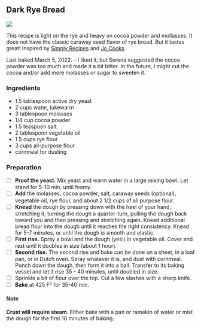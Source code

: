 ## Dark Rye Bread

![](https://i.imgur.com/JFIbPVs.jpg)

This recipe is light on the rye and heavy on cocoa powder and mollasses. It does not have the classic caraway seed flavor of rye bread. But it tastes great! Inspired by [Simply Recipes](https://www.simplyrecipes.com/recipes/georges_light_rye_bread/) and [Jo Cooks](https://www.jocooks.com/recipes/dark-rye-bread/).

Last baked March 5, 2022. - I liked it, but Serena suggested the cocoa powder was too much and made it a bit bitter. In the future, I might cut the cocoa and/or add more molasses or sugar to sweeten it.

### Ingredients

- 1.5 tablespoon active dry yeast
- 2 cups water, lukewarm
- 3 tablespoon molasses
- 1/4 cup cocoa powder 
- 1.5 teaspoon salt
- 2 tablespoon vegetable oil
- 1.5 cups rye flour
- 3 cups all-purpose flour
- cornmeal for dusting

### Preparation

- [ ] **Proof the yeast.** Mix yeast and warm water in a large mixing bowl. Let stand for 5-10 min, until foamy.
- [ ] **Add** the molasses, cocoa powder, salt, caraway seeds (optional), vegetable oil, rye flour, and about 2 1/2 cups of all purpose flour. 
- [ ] **Knead** the dough by pressing down with the heel of your hand, stretching it, turning the dough a quarter-turn, pulling the dough back toward you and then pressing and stretching again. Knead additional bread flour into the dough until it reaches the right consistency. Knead for 5-7 minutes, or until the dough is smooth and elastic.
- [ ] **First rise.** Spray a bowl and the dough (yes!) in vegetable oil. Cover and rest until it doubles in size (about 1 hour).
- [ ] **Second rise.** The second rise and bake can be done on a sheet, in a loaf pan, or in Dutch oven. Spray whatever it is, and dust with cornmeal. Punch down the dough, then form it into a ball. Transfer  to its baking vessel and let it rise 35 - 40 minutes, until doubled in size. 
- [ ] Sprinkle a bit of flour over the top. Cut a few slashes with a sharp knife.
- [ ] **Bake** at 425 F° for 35-40 min. 

#### Note

**Crust will require steam**. Either bake with a pan or ramekin of water or mist the dough for the first 10 minutes of baking.